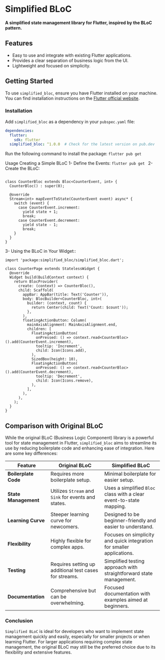 # Simplified BLoC

**A simplified state management library for Flutter, inspired by the BLoC pattern.**

## Features

- Easy to use and integrate with existing Flutter applications.
- Provides a clear separation of business logic from the UI.
- Lightweight and focused on simplicity.

## Getting Started

To use `simplified_bloc`, ensure you have Flutter installed on your machine.
You can find installation instructions on the [Flutter official website](https://flutter.dev/docs/get-started/install).

### Installation

Add `simplified_bloc` as a dependency in your `pubspec.yaml` file:

```yaml
dependencies:
  flutter:
    sdk: flutter
  simplified_bloc: ^1.0.0  # Check for the latest version on pub.dev 
``` 
Run the following command to install the package:
 ``` flutter pub get  ```

Usage
Creating a Simple BLoC
  1- Define the Events:
``` flutter pub get  ```
  2- Create the BLoC:
``` import 'package:simplified_bloc/simplified_bloc.dart';

class CounterBloc extends Bloc<CounterEvent, int> {
  CounterBloc() : super(0);

  @override
  Stream<int> mapEventToState(CounterEvent event) async* {
    switch (event) {
      case CounterEvent.increment:
        yield state + 1;
        break;
      case CounterEvent.decrement:
        yield state - 1;
        break;
    }
  }
}
  ```
3- Using the BLoC in Your Widget::
``` import 'package:flutter/material.dart';
import 'package:simplified_bloc/simplified_bloc.dart';

class CounterPage extends StatelessWidget {
  @override
  Widget build(BuildContext context) {
    return BlocProvider(
      create: (context) => CounterBloc(),
      child: Scaffold(
        appBar: AppBar(title: Text('Counter')),
        body: BlocBuilder<CounterBloc, int>(
          builder: (context, count) {
            return Center(child: Text('Count: $count'));
          },
        ),
        floatingActionButton: Column(
          mainAxisAlignment: MainAxisAlignment.end,
          children: [
            FloatingActionButton(
              onPressed: () => context.read<CounterBloc>().add(CounterEvent.increment),
              tooltip: 'Increment',
              child: Icon(Icons.add),
            ),
            SizedBox(height: 10),
            FloatingActionButton(
              onPressed: () => context.read<CounterBloc>().add(CounterEvent.decrement),
              tooltip: 'Decrement',
              child: Icon(Icons.remove),
            ),
          ],
        ),
      ),
    );
  }
}
 ```


## Comparison with Original BLoC

While the original BLoC (Business Logic Component) library is a powerful tool for state management in Flutter, `simplified_bloc` aims to streamline its use by reducing boilerplate code and enhancing ease of integration. Here are some key differences:

| Feature                | Original BLoC                       | Simplified BLoC                      |
|------------------------|-------------------------------------|--------------------------------------|
| **Boilerplate Code**   | Requires more boilerplate setup.   | Minimal boilerplate for easier setup. |
| **State Management**   | Utilizes `Stream` and `Sink` for events and states. | Uses a simplified `Bloc` class with a clear event-to-state mapping. |
| **Learning Curve**     | Steeper learning curve for newcomers. | Designed to be beginner-friendly and easier to understand. |
| **Flexibility**        | Highly flexible for complex apps.  | Focuses on simplicity and quick integration for smaller applications. |
| **Testing**            | Requires setting up additional test cases for streams. | Simplified testing approach with straightforward state management. |
| **Documentation**      | Comprehensive but can be overwhelming. | Focused documentation with examples aimed at beginners. |

### Conclusion

`Simplified BLoC` is ideal for developers who want to implement state management quickly and easily, especially for smaller projects or when learning Flutter. For larger applications requiring complex state management, the original BLoC may still be the preferred choice due to its flexibility and extensive features.
